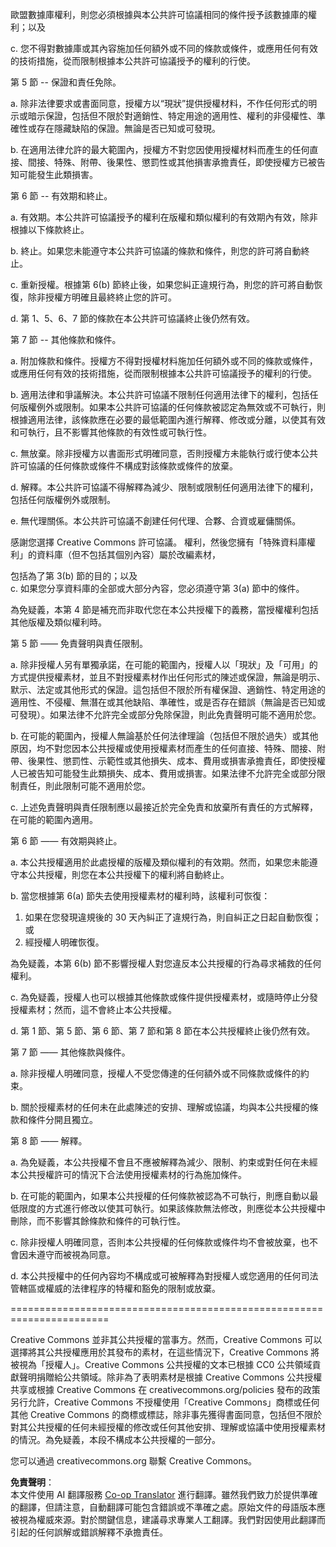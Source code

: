 <!--
CO_OP_TRANSLATOR_METADATA:
{
  "original_hash": "45ab63a2cd8f5faef6c9b150618837a4",
  "translation_date": "2025-08-26T10:44:54+00:00",
  "source_file": "lessons/sketchnotes/LICENSE.md",
  "language_code": "mo"
}
-->
歐盟數據庫權利，則您必須根據與本公共許可協議相同的條件授予該數據庫的權利；以及

  c. 您不得對數據庫或其內容施加任何額外或不同的條款或條件，或應用任何有效的技術措施，從而限制根據本公共許可協議授予的權利的行使。

第 5 節 -- 保證和責任免除。

  a. 除非法律要求或書面同意，授權方以“現狀”提供授權材料，不作任何形式的明示或暗示保證，包括但不限於對適銷性、特定用途的適用性、權利的非侵權性、準確性或存在隱藏缺陷的保證。無論是否已知或可發現。

  b. 在適用法律允許的最大範圍內，授權方不對您因使用授權材料而產生的任何直接、間接、特殊、附帶、後果性、懲罰性或其他損害承擔責任，即使授權方已被告知可能發生此類損害。

第 6 節 -- 有效期和終止。

  a. 有效期。本公共許可協議授予的權利在版權和類似權利的有效期內有效，除非根據以下條款終止。

  b. 終止。如果您未能遵守本公共許可協議的條款和條件，則您的許可將自動終止。 

  c. 重新授權。根據第 6(b) 節終止後，如果您糾正違規行為，則您的許可將自動恢復，除非授權方明確且最終終止您的許可。

  d. 第 1、5、6、7 節的條款在本公共許可協議終止後仍然有效。

第 7 節 -- 其他條款和條件。

  a. 附加條款和條件。授權方不得對授權材料施加任何額外或不同的條款或條件，或應用任何有效的技術措施，從而限制根據本公共許可協議授予的權利的行使。

  b. 適用法律和爭議解決。本公共許可協議不限制任何適用法律下的權利，包括任何版權例外或限制。如果本公共許可協議的任何條款被認定為無效或不可執行，則根據適用法律，該條款應在必要的最低範圍內進行解釋、修改或分離，以使其有效和可執行，且不影響其他條款的有效性或可執行性。

  c. 無放棄。除非授權方以書面形式明確同意，否則授權方未能執行或行使本公共許可協議的任何條款或條件不構成對該條款或條件的放棄。

  d. 解釋。本公共許可協議不得解釋為減少、限制或限制任何適用法律下的權利，包括任何版權例外或限制。

  e. 無代理關係。本公共許可協議不創建任何代理、合夥、合資或雇傭關係。

感謝您選擇 Creative Commons 許可協議。
權利，然後您擁有「特殊資料庫權利」的資料庫（但不包括其個別內容）屬於改編素材，

包括為了第 3(b) 節的目的；以及  
c. 如果您分享資料庫的全部或大部分內容，您必須遵守第 3(a) 節中的條件。

為免疑義，本第 4 節是補充而非取代您在本公共授權下的義務，當授權權利包括其他版權及類似權利時。


第 5 節 —— 免責聲明與責任限制。

a. 除非授權人另有單獨承諾，在可能的範圍內，授權人以「現狀」及「可用」的方式提供授權素材，並且不對授權素材作出任何形式的陳述或保證，無論是明示、默示、法定或其他形式的保證。這包括但不限於所有權保證、適銷性、特定用途的適用性、不侵權、無潛在或其他缺陷、準確性，或是否存在錯誤（無論是否已知或可發現）。如果法律不允許完全或部分免除保證，則此免責聲明可能不適用於您。

b. 在可能的範圍內，授權人無論基於任何法律理論（包括但不限於過失）或其他原因，均不對您因本公共授權或使用授權素材而產生的任何直接、特殊、間接、附帶、後果性、懲罰性、示範性或其他損失、成本、費用或損害承擔責任，即使授權人已被告知可能發生此類損失、成本、費用或損害。如果法律不允許完全或部分限制責任，則此限制可能不適用於您。

c. 上述免責聲明與責任限制應以最接近於完全免責和放棄所有責任的方式解釋，在可能的範圍內適用。


第 6 節 —— 有效期與終止。

a. 本公共授權適用於此處授權的版權及類似權利的有效期。然而，如果您未能遵守本公共授權，則您在本公共授權下的權利將自動終止。

b. 當您根據第 6(a) 節失去使用授權素材的權利時，該權利可恢復：  

1. 如果在您發現違規後的 30 天內糾正了違規行為，則自糾正之日起自動恢復；或  
2. 經授權人明確恢復。  

為免疑義，本第 6(b) 節不影響授權人對您違反本公共授權的行為尋求補救的任何權利。

c. 為免疑義，授權人也可以根據其他條款或條件提供授權素材，或隨時停止分發授權素材；然而，這不會終止本公共授權。

d. 第 1 節、第 5 節、第 6 節、第 7 節和第 8 節在本公共授權終止後仍然有效。


第 7 節 —— 其他條款與條件。

a. 除非授權人明確同意，授權人不受您傳達的任何額外或不同條款或條件的約束。

b. 關於授權素材的任何未在此處陳述的安排、理解或協議，均與本公共授權的條款和條件分開且獨立。


第 8 節 —— 解釋。

a. 為免疑義，本公共授權不會且不應被解釋為減少、限制、約束或對任何在未經本公共授權許可的情況下合法使用授權素材的行為施加條件。

b. 在可能的範圍內，如果本公共授權的任何條款被認為不可執行，則應自動以最低限度的方式進行修改以使其可執行。如果該條款無法修改，則應從本公共授權中刪除，而不影響其餘條款和條件的可執行性。

c. 除非授權人明確同意，否則本公共授權的任何條款或條件均不會被放棄，也不會因未遵守而被視為同意。

d. 本公共授權中的任何內容均不構成或可被解釋為對授權人或您適用的任何司法管轄區或權威的法律程序的特權和豁免的限制或放棄。


=======================================================================

Creative Commons 並非其公共授權的當事方。然而，Creative Commons 可以選擇將其公共授權應用於其發布的素材，在這些情況下，Creative Commons 將被視為「授權人」。Creative Commons 公共授權的文本已根據 CC0 公共領域貢獻聲明捐贈給公共領域。除非為了表明素材是根據 Creative Commons 公共授權共享或根據 Creative Commons 在 creativecommons.org/policies 發布的政策另行允許，Creative Commons 不授權使用「Creative Commons」商標或任何其他 Creative Commons 的商標或標誌，除非事先獲得書面同意，包括但不限於對其公共授權的任何未經授權的修改或任何其他安排、理解或協議中使用授權素材的情況。為免疑義，本段不構成本公共授權的一部分。

您可以通過 creativecommons.org 聯繫 Creative Commons。

**免責聲明**：  
本文件使用 AI 翻譯服務 [Co-op Translator](https://github.com/Azure/co-op-translator) 進行翻譯。雖然我們致力於提供準確的翻譯，但請注意，自動翻譯可能包含錯誤或不準確之處。原始文件的母語版本應被視為權威來源。對於關鍵信息，建議尋求專業人工翻譯。我們對因使用此翻譯而引起的任何誤解或錯誤解釋不承擔責任。